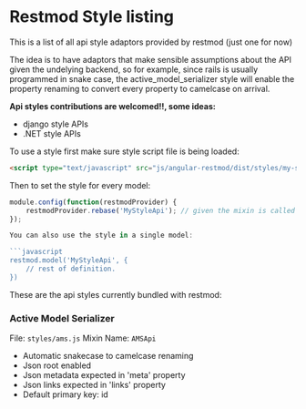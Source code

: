 # Restmod Style listing

This is a list of all api style adaptors provided by restmod (just one for now)

The idea is to have adaptors that make sensible assumptions about the API given
the undelying backend, so for example, since rails is usually programmed in snake case,
the active_model_serializer style will enable the property renaming to convert every
property to camelcase on arrival.

**Api styles contributions are welcomed!!, some ideas:**
* django style APIs
* .NET style APIs

To use a style first make sure style script file is being loaded:

```html
<script type="text/javascript" src="js/angular-restmod/dist/styles/my-style.min.js"></script>
```

Then to set the style for every model:

```javascript
module.config(function(restmodProvider) {
	restmodProvider.rebase('MyStyleApi'); // given the mixin is called MyStyleApi
});

You can also use the style in a single model:

```javascript
restmod.model('MyStyleApi', {
	// rest of definition.
})
```

These are the api styles currently bundled with restmod:

### Active Model Serializer

File: `styles/ams.js`
Mixin Name: `AMSApi`

* Automatic snakecase to camelcase renaming
* Json root enabled
* Json metadata expected in 'meta' property
* Json links expected in 'links' property
* Default primary key: id
